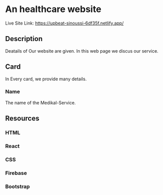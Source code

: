 # An healthcare website

Live Site Link: https://upbeat-sinoussi-6df35f.netlify.app/

## Description

Deatails of Our website are given. In this web page we discus our service.

## Card

In Every card, we provide many details.

### Name

The name of the Medikal-Service.




## Resources

### HTML

### React

### CSS

### Firebase

### Bootstrap

